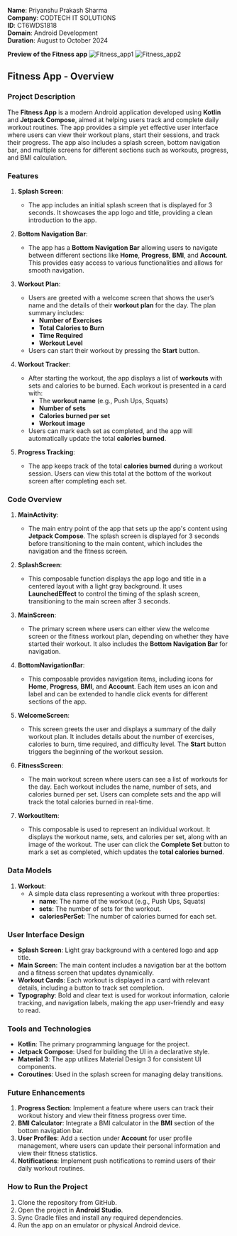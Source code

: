 **Name**: Priyanshu Prakash Sharma                 
**Company**: CODTECH IT SOLUTIONS                             
**ID**: CT6WDS1818                               
**Domain**: Android Development                              
**Duration**: August to October 2024        

**Preview of the Fitness app**
![Fitness_app1](https://github.com/user-attachments/assets/42412f15-09f4-4a68-b078-253bd9f72959)
![Fitness_app2](https://github.com/user-attachments/assets/e08294e7-3b75-48d4-bf5d-e5525f2d59a6)
## Fitness App - Overview

### Project Description
The **Fitness App** is a modern Android application developed using **Kotlin** and **Jetpack Compose**, aimed at helping users track and complete daily workout routines. The app provides a simple yet effective user interface where users can view their workout plans, start their sessions, and track their progress. The app also includes a splash screen, bottom navigation bar, and multiple screens for different sections such as workouts, progress, and BMI calculation. 

### Features

1. **Splash Screen**:
   - The app includes an initial splash screen that is displayed for 3 seconds. It showcases the app logo and title, providing a clean introduction to the app.

2. **Bottom Navigation Bar**:
   - The app has a **Bottom Navigation Bar** allowing users to navigate between different sections like **Home**, **Progress**, **BMI**, and **Account**. This provides easy access to various functionalities and allows for smooth navigation.

3. **Workout Plan**:
   - Users are greeted with a welcome screen that shows the user’s name and the details of their **workout plan** for the day. The plan summary includes:
     - **Number of Exercises**
     - **Total Calories to Burn**
     - **Time Required**
     - **Workout Level**
   - Users can start their workout by pressing the **Start** button.

4. **Workout Tracker**:
   - After starting the workout, the app displays a list of **workouts** with sets and calories to be burned. Each workout is presented in a card with:
     - The **workout name** (e.g., Push Ups, Squats)
     - **Number of sets**
     - **Calories burned per set**
     - **Workout image**
   - Users can mark each set as completed, and the app will automatically update the total **calories burned**.

5. **Progress Tracking**:
   - The app keeps track of the total **calories burned** during a workout session. Users can view this total at the bottom of the workout screen after completing each set.

### Code Overview

1. **MainActivity**:
   - The main entry point of the app that sets up the app's content using **Jetpack Compose**. The splash screen is displayed for 3 seconds before transitioning to the main content, which includes the navigation and the fitness screen.

2. **SplashScreen**:
   - This composable function displays the app logo and title in a centered layout with a light gray background. It uses **LaunchedEffect** to control the timing of the splash screen, transitioning to the main screen after 3 seconds.

3. **MainScreen**:
   - The primary screen where users can either view the welcome screen or the fitness workout plan, depending on whether they have started their workout. It also includes the **Bottom Navigation Bar** for navigation.

4. **BottomNavigationBar**:
   - This composable provides navigation items, including icons for **Home**, **Progress**, **BMI**, and **Account**. Each item uses an icon and label and can be extended to handle click events for different sections of the app.

5. **WelcomeScreen**:
   - This screen greets the user and displays a summary of the daily workout plan. It includes details about the number of exercises, calories to burn, time required, and difficulty level. The **Start** button triggers the beginning of the workout session.

6. **FitnessScreen**:
   - The main workout screen where users can see a list of workouts for the day. Each workout includes the name, number of sets, and calories burned per set. Users can complete sets and the app will track the total calories burned in real-time.

7. **WorkoutItem**:
   - This composable is used to represent an individual workout. It displays the workout name, sets, and calories per set, along with an image of the workout. The user can click the **Complete Set** button to mark a set as completed, which updates the **total calories burned**.

### Data Models

1. **Workout**:
   - A simple data class representing a workout with three properties:
     - **name**: The name of the workout (e.g., Push Ups, Squats)
     - **sets**: The number of sets for the workout.
     - **caloriesPerSet**: The number of calories burned for each set.

### User Interface Design

- **Splash Screen**: Light gray background with a centered logo and app title.
- **Main Screen**: The main content includes a navigation bar at the bottom and a fitness screen that updates dynamically.
- **Workout Cards**: Each workout is displayed in a card with relevant details, including a button to track set completion.
- **Typography**: Bold and clear text is used for workout information, calorie tracking, and navigation labels, making the app user-friendly and easy to read.

### Tools and Technologies

- **Kotlin**: The primary programming language for the project.
- **Jetpack Compose**: Used for building the UI in a declarative style.
- **Material 3**: The app utilizes Material Design 3 for consistent UI components.
- **Coroutines**: Used in the splash screen for managing delay transitions.

### Future Enhancements

1. **Progress Section**: Implement a feature where users can track their workout history and view their fitness progress over time.
2. **BMI Calculator**: Integrate a BMI calculator in the **BMI** section of the bottom navigation bar.
3. **User Profiles**: Add a section under **Account** for user profile management, where users can update their personal information and view their fitness statistics.
4. **Notifications**: Implement push notifications to remind users of their daily workout routines.

### How to Run the Project

1. Clone the repository from GitHub.
2. Open the project in **Android Studio**.
3. Sync Gradle files and install any required dependencies.
4. Run the app on an emulator or physical Android device.

